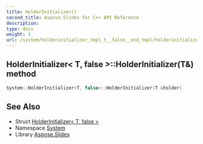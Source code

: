 ```yaml
---
title: HolderInitializer()
second_title: Aspose.Slides for C++ API Reference
description: 
type: docs
weight: 1
url: /system/holderinitializer_tmpl_t__false__end_tmpl/holderinitializer/
---
```

## HolderInitializer< T, false >::HolderInitializer(T\&) method




```cpp
System::HolderInitializer<T, false>::HolderInitializer(T &holder)
```

## See Also

* Struct [HolderInitializer< T, false >](../)
* Namespace [System](../../)
* Library [Aspose.Slides](../../../)